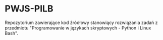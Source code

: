 # PWJS-PILB
Repozytorium zawierające kod źródłowy stanowiący rozwiązania zadań z przedmiotu "Programowanie w językach skryptowych - Python i Linux Bash".
